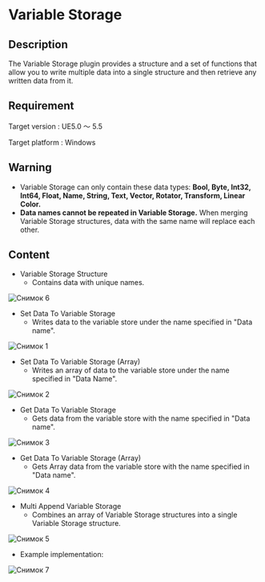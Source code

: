 # Variable Storage
## Description
The Variable Storage plugin provides a structure and a set of functions that allow you to write multiple data into a single structure and then retrieve any written data from it.

## Requirement

Target version : UE5.0 ～ 5.5

Target platform : Windows

## Warning
  - Variable Storage can only contain these data types: **Bool, Byte, Int32, Int64, Float, Name, String, Text, Vector, Rotator, Transform, Linear Color.**
  - **Data names cannot be repeated in Variable Storage.** When merging Variable Storage structures, data with the same name will replace each other.

## Content
* Variable Storage Structure
  - Contains data with unique names.

![Снимок 6](https://github.com/user-attachments/assets/c618f2b2-d27d-4ee2-bc70-9f47c4b46150)

* Set Data To Variable Storage 
  - Writes data to the variable store under the name specified in "Data name".

![Снимок 1](https://github.com/user-attachments/assets/09176942-532c-4059-9ea6-b80940fcd74d)

* Set Data To Variable Storage (Array)
  - Writes an array of data to the variable store under the name specified in "Data Name".

![Снимок 2](https://github.com/user-attachments/assets/ee84a2f2-2b4a-4a44-9679-327af34b8a6e)

* Get Data To Variable Storage
  - Gets data from the variable store with the name specified in "Data name".

![Снимок 3](https://github.com/user-attachments/assets/0c579df6-e967-4a05-8e7b-27151ec51123)

* Get Data To Variable Storage (Array)
  - Gets Array data from the variable store with the name specified in "Data name".
  
![Снимок 4](https://github.com/user-attachments/assets/4fef224e-1ed1-4880-9f8f-80e6f93a0f6b)

* Multi Append Variable Storage
  - Combines an array of Variable Storage structures into a single Variable Storage structure.

![Снимок 5](https://github.com/user-attachments/assets/f7c8feb2-c89d-4bcc-b377-4a289fe63bdb)

* Example implementation:

![Снимок 7](https://github.com/user-attachments/assets/79dad73e-24ff-4de0-9acd-c406ff732f82)
